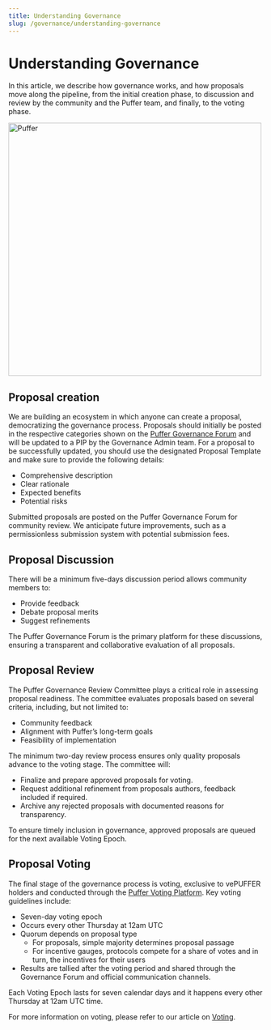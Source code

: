 ```yaml
---
title: Understanding Governance
slug: /governance/understanding-governance
---
```


# Understanding Governance

In this article, we describe how governance works, and how proposals move along the pipeline, from the initial creation phase, to discussion and review by the community and the Puffer team, and finally, to the voting phase.

<img src="/img/governance-workflow-model.webp" height="500" alt="Puffer"></img>

## Proposal creation

We are building an ecosystem in which anyone can create a proposal, democratizing the governance process. Proposals should initially be posted in the respective categories shown on the [Puffer Governance Forum](https://governance.puffer.fi/) and will be updated to a PIP by the Governance Admin team. For a proposal to be successfully updated, you should use the designated Proposal Template and make sure to provide the following details:

- Comprehensive description
- Clear rationale
- Expected benefits
- Potential risks

Submitted proposals are posted on the Puffer Governance Forum for community review. We anticipate future improvements, such as a permissionless submission system with potential submission fees.

## Proposal Discussion

There will be a minimum five-days discussion period allows community members to:

- Provide feedback
- Debate proposal merits
- Suggest refinements

The Puffer Governance Forum is the primary platform for these discussions, ensuring a transparent and collaborative evaluation of all proposals.

## Proposal Review

The Puffer Governance Review Committee plays a critical role in assessing proposal readiness. The committee evaluates proposals based on several criteria, including, but not limited to:

- Community feedback
- Alignment with Puffer’s long-term goals
- Feasibility of implementation

The minimum two-day review process ensures only quality proposals advance to the voting stage. The committee will:

- Finalize and prepare approved proposals for voting.
- Request additional refinement from proposals authors, feedback included if required.
- Archive any rejected proposals with documented reasons for transparency.

To ensure timely inclusion in governance, approved proposals are queued for the next available Voting Epoch.

## Proposal Voting

The final stage of the governance process is voting, exclusive to vePUFFER holders and conducted through the [Puffer Voting Platform](https://vote.puffer.fi/). Key voting guidelines include:

- Seven-day voting epoch
- Occurs every other Thursday at 12am UTC
- Quorum depends on proposal type
  - For proposals, simple majority determines proposal passage
  - For incentive gauges, protocols compete for a share of votes and in turn, the incentives for their users
- Results are tallied after the voting period and shared through the Governance Forum and official communication channels.

Each Voting Epoch lasts for seven calendar days and it happens every other Thursday at 12am UTC time.

For more information on voting, please refer to our article on [Voting](./governance-voting.md).
